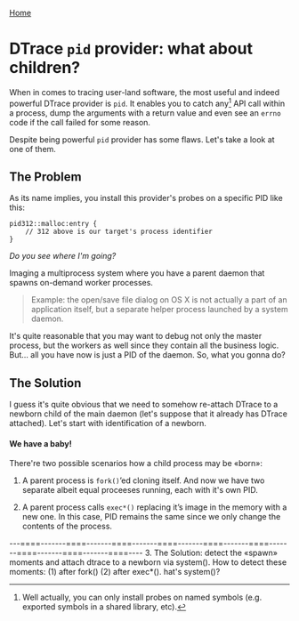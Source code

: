 [Home](/index.html)

# DTrace `pid` provider: what about children?

When in comes to tracing user-land software, the most useful and indeed powerful DTrace provider is `pid`. It enables you to catch any[^1] API call within a process, dump the arguments with a return value and even see an `errno` code if the call failed for some reason.  

Despite being powerful `pid` provider has some flaws. Let's take a look at one of them.

## The Problem

As its name implies, you install this provider's probes on a specific PID like this:

```dtrace
pid312::malloc:entry {
    // 312 above is our target's process identifier
}
```

*Do you see where I'm going?*

Imaging a multiprocess system where you have a parent daemon that spawns on-demand worker processes.
> Example: the open/save file dialog on OS X is not actually a part of an application itself, but a separate helper process launched by a system daemon.

It's quite reasonable that you may want to debug not only the master process, but the workers as well since they contain all the business logic.
But… all you have now is just a PID of the daemon. So, what you gonna do?

## The Solution

I guess it's quite obvious that we need to somehow re-attach DTrace to a newborn child of the main daemon (let's suppose that it already has DTrace attached). Let's start with identification of a newborn.

#### We have a baby!

There're two possible scenarios how a child process may be «born»:

1. A parent process is `fork()`’ed cloning itself. And now we have two separate albeit equal proceeses running, each with it's own PID.

2. A parent process calls `exec*()` replacing it’s image in the memory with a new one. In this case, PID remains the same since we only change the contents of the process.


---====-------====-------====-------====-------====-------====-------====-------====-------====----
3. The Solution: detect the «spawn» moments and attach dtrace to a newborn via system(). How to detect these moments: (1) after fork() (2) after exec*(). hat's system()?


[^1]: Well actually, you can only install probes on named symbols (e.g. exported symbols in a shared library, etc).
